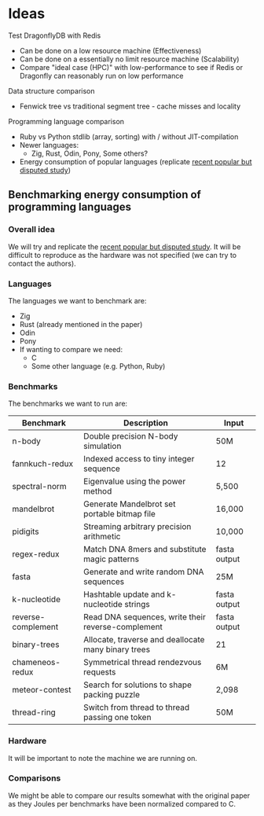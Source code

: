 # Ideas

Test DragonflyDB with Redis

- Can be done on a low resource machine (Effectiveness)
- Can be done on a essentially no limit resource machine (Scalability)
- Compare "ideal case (HPC)" with low-performance to see if Redis or Dragonfly can reasonably run on low performance

Data structure comparison

- Fenwick tree vs traditional segment tree - cache misses and locality

Programming language comparison

- Ruby vs Python stdlib (array, sorting) with / without JIT-compilation
- Newer languages:
    - Zig, Rust, Odin, Pony, Some others?
- Energy consumption of popular languages (replicate [recent popular but disputed study](https://haslab.github.io/SAFER/scp21.pdf))

## Benchmarking energy consumption of programming languages

### Overall idea

We will try and replicate the [recent popular but disputed study](https://haslab.github.io/SAFER/scp21.pdf).
It will be difficult to reproduce as the hardware was not specified (we can try to contact the authors).

### Languages

The languages we want to benchmark are:

- Zig
- Rust (already mentioned in the paper)
- Odin
- Pony
- If wanting to compare we need:
  - C
  - Some other language (e.g. Python, Ruby)

### Benchmarks

The benchmarks we want to run are:

| Benchmark | Description | Input |
| --- | --- | --- |
| n-body | Double precision N-body simulation | 50M |
| fannkuch-redux | Indexed access to tiny integer sequence | 12 |
| spectral-norm | Eigenvalue using the power method | 5,500 |
| mandelbrot | Generate Mandelbrot set portable bitmap file | 16,000 |
| pidigits | Streaming arbitrary precision arithmetic | 10,000 |
| regex-redux | Match DNA 8mers and substitute magic patterns | fasta output |
| fasta | Generate and write random DNA sequences | 25M |
| k-nucleotide | Hashtable update and k-nucleotide strings | fasta output |
| reverse-complement | Read DNA sequences, write their reverse-complement | fasta output |
| binary-trees | Allocate, traverse and deallocate many binary trees | 21 |
| chameneos-redux | Symmetrical thread rendezvous requests | 6M |
| meteor-contest | Search for solutions to shape packing puzzle | 2,098 |
| thread-ring | Switch from thread to thread passing one token | 50M |

### Hardware

It will be important to note the machine we are running on.

### Comparisons

We might be able to compare our results somewhat with the original paper as they Joules per benchmarks have been normalized compared to C.
